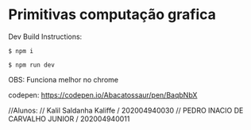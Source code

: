 # Primitivas computação grafica

Dev Build Instructions:
```
$ npm i

$ npm run dev
```

OBS: Funciona melhor no chrome

codepen: https://codepen.io/Abacatossaur/pen/BaqbNbX

<!-- codeSandBox: https://codesandbox.io/p/github/Trabalhos-Computacao-Grafica/primiPaint -->
//Alunos:
// Kalil Saldanha Kaliffe / 202004940030
// PEDRO INACIO DE CARVALHO JUNIOR / 202004940011
